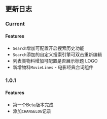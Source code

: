 ## 更新日志

### Current

#### Features

- `Search`增加可配置开启搜索历史功能
- `Search`添加的自定义搜索引擎可双击重新编辑
- 列表类物料增加可配置是否展示标题 LOGO
- 新增物料`MovieLines` - 电影经典台词组件

### 1.0.1

#### Features

- 第一个Beta版本完成
- 添加`CHANGELOG`记录

